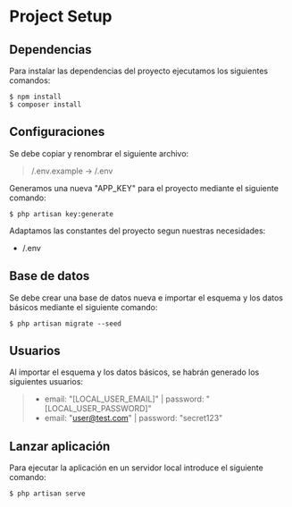 # Project Setup

## Dependencias

Para instalar las dependencias del proyecto ejecutamos los siguientes comandos:

```
$ npm install
$ composer install
```

## Configuraciones

Se debe copiar y renombrar el siguiente archivo:

> /.env.example -> /.env


Generamos una nueva "APP_KEY" para el proyecto mediante el siguiente comando:

```
$ php artisan key:generate
```

Adaptamos las constantes del proyecto segun nuestras necesidades:

* /.env


## Base de datos

Se debe crear una base de datos nueva e importar el esquema y los datos básicos 
mediante el siguiente comando:

```
$ php artisan migrate --seed
```


## Usuarios

Al importar el esquema y los datos básicos, se habrán generado los siguientes 
usuarios:

>* email: "[LOCAL_USER_EMAIL]" | password: "[LOCAL_USER_PASSWORD]"
>* email: "user@test.com" | password: "secret123"

## Lanzar aplicación

Para ejecutar la aplicación en un servidor local introduce el siguiente comando:

```
$ php artisan serve

```
